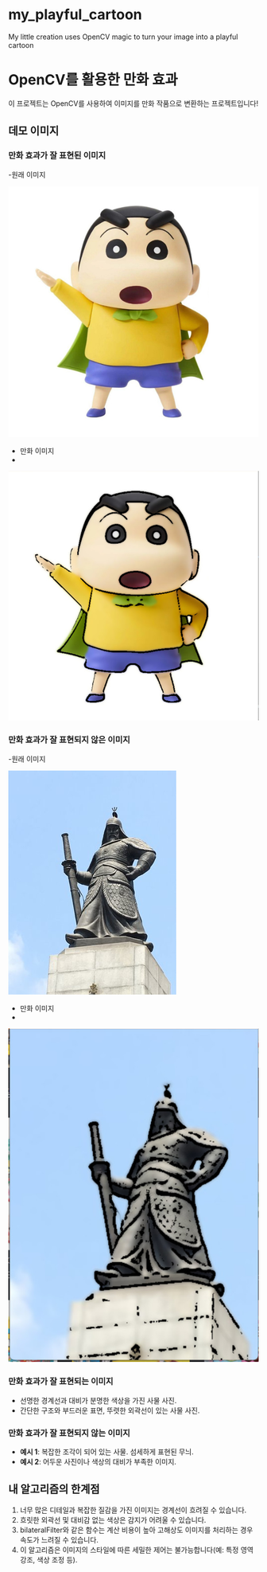 # my_playful_cartoon
My little creation uses OpenCV magic to turn your image into a playful cartoon

# OpenCV를 활용한 만화 효과
이 프로젝트는 OpenCV를 사용하여 이미지를 만화 작품으로 변환하는 프로젝트입니다!

## 데모 이미지

### 만화 효과가 잘 표현된 이미지
-원래 이미지

![원래 이미지](/images/toys.jpg)

- 만화 이미지
- 
![잘 표현된 이미지](/images/Cap%202025-03-23%2016-20-38-471.jpg)

### 만화 효과가 잘 표현되지 않은 이미지
-원래 이미지

![원래 이미지](/images/image.jpg)

- 만화 이미지
- 
![표현이 어려운 이미지](/images/Cap%202025-03-23%2015-51-30-219.jpg)

### 만화 효과가 잘 표현되는 이미지
- 선명한 경계선과 대비가 분명한 색상을 가진 사물 사진.
- 간단한 구조와 부드러운 표면, 뚜렷한 외곽선이 있는 사물 사진.

### 만화 효과가 잘 표현되지 않는 이미지
- **예시 1**: 복잡한 조각이 되어 있는 사물. 섬세하게 표현된 무늬. 
- **예시 2**: 어두운 사진이나 색상의 대비가 부족한 이미지.

## 내 알고리즘의 한계점
1. 너무 많은 디테일과 복잡한 질감을 가진 이미지는 경계선이 흐려질 수 있습니다.
2. 흐릿한 외곽선 및 대비감 없는 색상은 감지가 어려울 수 있습니다.
3. bilateralFilter와 같은 함수는 계산 비용이 높아 고해상도 이미지를 처리하는 경우 속도가 느려질 수 있습니다.
4. 이 알고리즘은 이미지의 스타일에 따른 세밀한 제어는 불가능합니다(예: 특정 영역 강조, 색상 조정 등).


